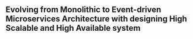 ## Evolving from Monolithic to Event-driven Microservices Architecture with designing High Scalable and High Available system
